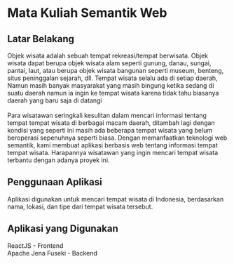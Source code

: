 # Mata Kuliah Semantik Web
## Latar Belakang

Objek wisata adalah sebuah tempat rekreasi/tempat berwisata. Objek wisata dapat berupa objek wisata alam seperti gunung, danau, sungai, pantai, laut, atau berupa objek wisata bangunan seperti museum, benteng, situs peninggalan sejarah, dll. Tempat wisata selalu ada di setiap daerah, Namun masih banyak masyarakat yang masih bingung ketika sedang di suatu daerah namun ia ingin ke tempat wisata karena tidak tahu biasanya daerah yang baru saja di datangi <br/><br/>
Para wisatawan seringkali kesulitan dalam mencari informasi tentang tempat tempat wisata di berbagai macam daerah, ditambah lagi dengan kondisi yang seperti ini masih ada beberapa tempat wisata yang belum beroperasi sepenuhnya seperti biasa. Dengan memanfaatkan teknologi web semantik, kami membuat aplikasi berbasis web tentang informasi tempat tempat wisata. Harapannya wisatawan yang ingin mencari tempat wisata terbantu dengan adanya proyek ini. <br/>

## Penggunaan Aplikasi
Aplikasi digunakan untuk mencari tempat wisata di Indonesia, berdasarkan nama, lokasi, dan tipe dari tempat wisata tersebut.

## Aplikasi yang Digunakan
ReactJS - Frontend<br/>
Apache Jena Fuseki - Backend<br/>

